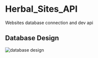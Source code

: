 # Herbal_Sites_API
Websites database connection and dev api

## Database Design

![database design](https://github.com/yasinsahin0/Herbal_Sites_API/blob/main/documentation/database.drawio.png)